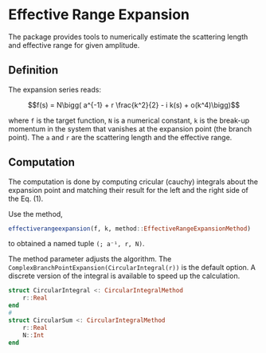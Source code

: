 # Effective Range Expansion

The package provides tools to numerically estimate the scattering length and effective range for given amplitude.

## Definition
The expansion series reads:

$$f(s) = N\bigg( a^{-1} + r \frac{k^2}{2} - i k(s) + o(k^4)\bigg)$$




where `f` is the target function, `N` is a numerical constant, `k` is the break-up momentum in the system that vanishes at the expansion point (the branch point).
The `a` and `r` are the scattering length and the effective range.

## Computation
The computation is done by computing cricular (cauchy) integrals about the expansion point and matching their result for the
left and the right side of the Eq. (1).

Use the method,
```julia
effectiverangeexpansion(f, k, method::EffectiveRangeExpansionMethod)
```
to obtained a named tuple `(; a⁻¹, r, N)`.

The method parameter adjusts the algorithm. The `ComplexBranchPointExpansion(CircularIntegral(r))` is the default option.
A discrete version of the integral is available to speed up the calculation.
```julia
struct CircularIntegral <: CircularIntegralMethod
    r::Real
end
#
struct CircularSum <: CircularIntegralMethod
    r::Real
    N::Int
end
```

